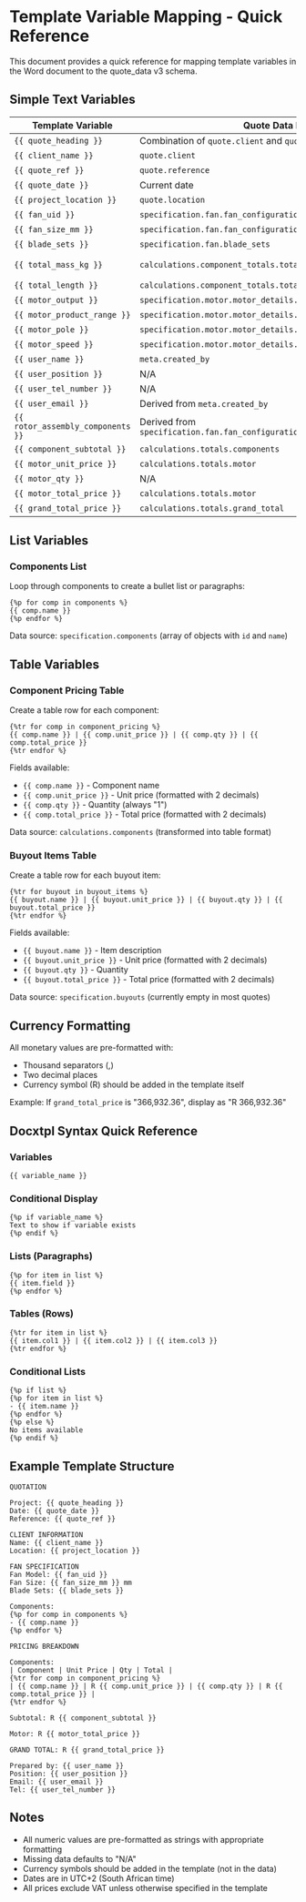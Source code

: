 # Template Variable Mapping - Quick Reference

This document provides a quick reference for mapping template variables in the Word document to the quote_data v3 schema.

## Simple Text Variables

| Template Variable | Quote Data Path | Format/Notes |
|------------------|-----------------|--------------|
| `{{ quote_heading }}` | Combination of `quote.client` and `quote.project` | "Client - Project" |
| `{{ client_name }}` | `quote.client` | Text |
| `{{ quote_ref }}` | `quote.reference` | Text |
| `{{ quote_date }}` | Current date | YYYY-MM-DD (UTC+2) |
| `{{ project_location }}` | `quote.location` | Text |
| `{{ fan_uid }}` | `specification.fan.fan_configuration.uid` | Text (e.g., "Ø915-Ø625") |
| `{{ fan_size_mm }}` | `specification.fan.fan_configuration.fan_size_mm` | Number as string |
| `{{ blade_sets }}` | `specification.fan.blade_sets` | Number as string |
| `{{ total_mass_kg }}` | `calculations.component_totals.total_mass_kg` | Formatted number (e.g., "1,138.01") |
| `{{ total_length }}` | `calculations.component_totals.total_length_mm` | Formatted number |
| `{{ motor_output }}` | `specification.motor.motor_details.rated_output` | Number as string |
| `{{ motor_product_range }}` | `specification.motor.motor_details.product_range` | Text |
| `{{ motor_pole }}` | `specification.motor.motor_details.poles` | Number as string |
| `{{ motor_speed }}` | `specification.motor.motor_details.speed` | Number as string |
| `{{ user_name }}` | `meta.created_by` | Text |
| `{{ user_position }}` | N/A | "Sales Engineer" (dummy) |
| `{{ user_tel_number }}` | N/A | "+27 XX XXX XXXX" (dummy) |
| `{{ user_email }}` | Derived from `meta.created_by` | "username@airblowfans.co.za" |
| `{{ rotor_assembly_components }}` | Derived from `specification.fan.fan_configuration.auto_selected_components` | Comma-separated names |
| `{{ component_subtotal }}` | `calculations.totals.components` | Formatted currency |
| `{{ motor_unit_price }}` | `calculations.totals.motor` | Formatted currency |
| `{{ motor_qty }}` | N/A | "1" (hardcoded) |
| `{{ motor_total_price }}` | `calculations.totals.motor` | Formatted currency |
| `{{ grand_total_price }}` | `calculations.totals.grand_total` | Formatted currency |

## List Variables

### Components List
Loop through components to create a bullet list or paragraphs:

```
{%p for comp in components %}
{{ comp.name }}
{%p endfor %}
```

Data source: `specification.components` (array of objects with `id` and `name`)

## Table Variables

### Component Pricing Table
Create a table row for each component:

```
{%tr for comp in component_pricing %}
{{ comp.name }} | {{ comp.unit_price }} | {{ comp.qty }} | {{ comp.total_price }}
{%tr endfor %}
```

Fields available:
- `{{ comp.name }}` - Component name
- `{{ comp.unit_price }}` - Unit price (formatted with 2 decimals)
- `{{ comp.qty }}` - Quantity (always "1")
- `{{ comp.total_price }}` - Total price (formatted with 2 decimals)

Data source: `calculations.components` (transformed into table format)

### Buyout Items Table
Create a table row for each buyout item:

```
{%tr for buyout in buyout_items %}
{{ buyout.name }} | {{ buyout.unit_price }} | {{ buyout.qty }} | {{ buyout.total_price }}
{%tr endfor %}
```

Fields available:
- `{{ buyout.name }}` - Item description
- `{{ buyout.unit_price }}` - Unit price (formatted with 2 decimals)
- `{{ buyout.qty }}` - Quantity
- `{{ buyout.total_price }}` - Total price (formatted with 2 decimals)

Data source: `specification.buyouts` (currently empty in most quotes)

## Currency Formatting
All monetary values are pre-formatted with:
- Thousand separators (,)
- Two decimal places
- Currency symbol (R) should be added in the template itself

Example: If `grand_total_price` is "366,932.36", display as "R 366,932.36"

## Docxtpl Syntax Quick Reference

### Variables
```
{{ variable_name }}
```

### Conditional Display
```
{%p if variable_name %}
Text to show if variable exists
{%p endif %}
```

### Lists (Paragraphs)
```
{%p for item in list %}
{{ item.field }}
{%p endfor %}
```

### Tables (Rows)
```
{%tr for item in list %}
{{ item.col1 }} | {{ item.col2 }} | {{ item.col3 }}
{%tr endfor %}
```

### Conditional Lists
```
{%p if list %}
{%p for item in list %}
- {{ item.name }}
{%p endfor %}
{%p else %}
No items available
{%p endif %}
```

## Example Template Structure

```
QUOTATION

Project: {{ quote_heading }}
Date: {{ quote_date }}
Reference: {{ quote_ref }}

CLIENT INFORMATION
Name: {{ client_name }}
Location: {{ project_location }}

FAN SPECIFICATION
Fan Model: {{ fan_uid }}
Fan Size: {{ fan_size_mm }} mm
Blade Sets: {{ blade_sets }}

Components:
{%p for comp in components %}
- {{ comp.name }}
{%p endfor %}

PRICING BREAKDOWN

Components:
| Component | Unit Price | Qty | Total |
{%tr for comp in component_pricing %}
| {{ comp.name }} | R {{ comp.unit_price }} | {{ comp.qty }} | R {{ comp.total_price }} |
{%tr endfor %}

Subtotal: R {{ component_subtotal }}

Motor: R {{ motor_total_price }}

GRAND TOTAL: R {{ grand_total_price }}

Prepared by: {{ user_name }}
Position: {{ user_position }}
Email: {{ user_email }}
Tel: {{ user_tel_number }}
```

## Notes
- All numeric values are pre-formatted as strings with appropriate formatting
- Missing data defaults to "N/A"
- Currency symbols should be added in the template (not in the data)
- Dates are in UTC+2 (South African time)
- All prices exclude VAT unless otherwise specified in the template
